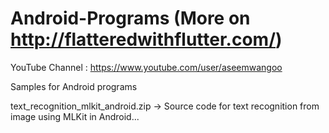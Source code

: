 # Android-Programs (More on http://flatteredwithflutter.com/)

YouTube Channel : https://www.youtube.com/user/aseemwangoo

Samples for Android programs

text_recognition_mlkit_android.zip -> Source code for text recognition from image using MLKit in Android...
